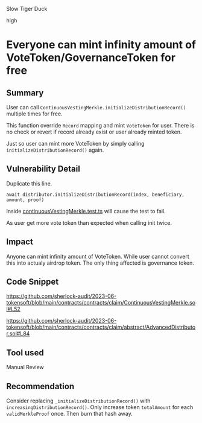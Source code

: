 Slow Tiger Duck

high

# Everyone can mint infinity amount of VoteToken/GovernanceToken for free

## Summary

User can call `ContinuousVestingMerkle.initializeDistributionRecord()` multiple times for free.

This function override `Record` mapping and mint `VoteToken` for user. There is no check or revert if record already exist or user already minted token.

Just so user can mint more VoteToken by simply calling `initializeDistributionRecord()` again.

## Vulnerability Detail

Duplicate this line.

`await distributor.initializeDistributionRecord(index, beneficiary, amount, proof)` 

Inside [continuousVestingMerkle.test.ts](https://github.com/sherlock-audit/2023-06-tokensoft/blob/main/contracts/test/distributor/continuousVestingMerkle.test.ts#L305) will cause the test to fail.

As user get more vote token than expected when calling init twice.

## Impact

Anyone can mint infinity amount of VoteToken. While user cannot convert this into actualy airdrop token. The only thing affected is governance token.

## Code Snippet

https://github.com/sherlock-audit/2023-06-tokensoft/blob/main/contracts/contracts/claim/ContinuousVestingMerkle.sol#L52

https://github.com/sherlock-audit/2023-06-tokensoft/blob/main/contracts/contracts/claim/abstract/AdvancedDistributor.sol#L84

## Tool used

Manual Review

## Recommendation

Consider replacing `_initializeDistributionRecord()` with `increasingDistributionRecord()`.
Only increase token `totalAmount` for each `validMerkleProof` once. Then burn that hash away.
